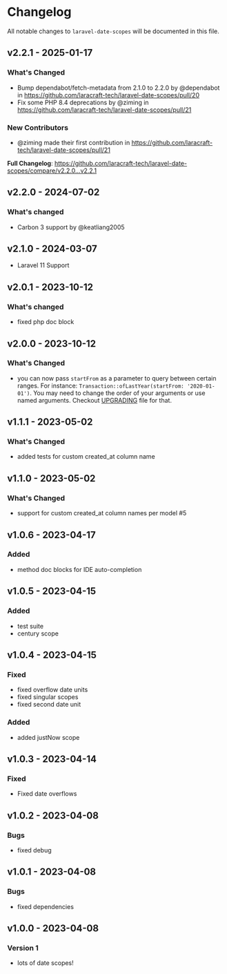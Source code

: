 # Changelog

All notable changes to `laravel-date-scopes` will be documented in this file.

## v2.2.1 - 2025-01-17

### What's Changed

* Bump dependabot/fetch-metadata from 2.1.0 to 2.2.0 by @dependabot in https://github.com/laracraft-tech/laravel-date-scopes/pull/20
* Fix some PHP 8.4 deprecations by @ziming in https://github.com/laracraft-tech/laravel-date-scopes/pull/21

### New Contributors

* @ziming made their first contribution in https://github.com/laracraft-tech/laravel-date-scopes/pull/21

**Full Changelog**: https://github.com/laracraft-tech/laravel-date-scopes/compare/v2.2.0...v2.2.1

## v2.2.0 - 2024-07-02

### What's changed

* Carbon 3 support by @keatliang2005

## v2.1.0 - 2024-03-07

* Laravel 11 Support

## v2.0.1 - 2023-10-12

### What's changed

- fixed php doc block

## v2.0.0 - 2023-10-12

### What's Changed

- you can now pass `startFrom` as a parameter to query between certain ranges. For instance: `Transaction::ofLastYear(startFrom: '2020-01-01')`. You may need to change the order of your arguments or use named arguments. Checkout [UPGRADING](https://github.com/laracraft-tech/laravel-date-scopes/blob/main/UPGRADING.md) file for that.

## v1.1.1 - 2023-05-02

### What's Changed

- added tests for custom created_at column name

## v1.1.0 - 2023-05-02

### What's Changed

- support for custom created_at column names per model #5

## v1.0.6 - 2023-04-17

### Added

- method doc blocks for IDE auto-completion

## v1.0.5 - 2023-04-15

### Added

- test suite
- century scope

## v1.0.4 - 2023-04-15

### Fixed

- fixed overflow date units
- fixed singular scopes
- fixed second date unit

### Added

- added justNow scope

## v1.0.3 - 2023-04-14

### Fixed

- Fixed date overflows

## v1.0.2 - 2023-04-08

### Bugs

- fixed debug

## v1.0.1 - 2023-04-08

### Bugs

- fixed dependencies

## v1.0.0 - 2023-04-08

### Version 1

- lots of date scopes!
